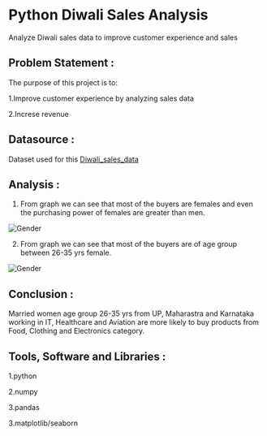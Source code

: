 
# Python Diwali Sales Analysis
Analyze Diwali sales data to improve customer experience and sales

## Problem Statement :
The purpose of this project is to:

1.Improve customer experience by analyzing sales data

2.Increse revenue

## Datasource :
Dataset used for this [Diwali_sales_data](https://github.com/kirannavale/Portfolio-Projects/blob/main/Python%20Diwali%20Sales%20Analysis/Diwali%20Sales%20Data.csv)

## Analysis : 
1. From  graph we can see that most of the buyers are females and even the purchasing power of females are greater than men.
   
![Gender](https://github.com/kirannavale/Portfolio-Projects/assets/34519689/49dd391f-95c8-48dd-9364-1ad227aa0ae1)

2. From graph we can see that most of the buyers are of age group between 26-35 yrs female.

![Gender](https://github.com/kirannavale/Portfolio-Projects/assets/34519689/9a6bad3d-fd37-4a28-a1f6-ec8e71348a9f)

## Conclusion : 

Married women age group 26-35 yrs from UP,  Maharastra and Karnataka working in IT, Healthcare and Aviation are more likely to buy products from Food, Clothing and Electronics category.


## Tools, Software and Libraries :


1.python

2.numpy

3.pandas

3.matplotlib/seaborn
